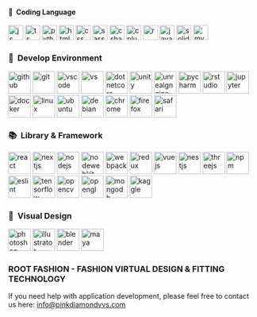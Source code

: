 <h4> &#x1F521; &nbsp;Coding Language</h4>
<p align="left">
         <img src="https://cdn.jsdelivr.net/gh/devicons/devicon/icons/javascript/javascript-plain.svg" alt="js" width="30" height="30"/>
         <img src="https://cdn.jsdelivr.net/gh/devicons/devicon/icons/typescript/typescript-original.svg" alt="ts" width="30" height="30"/>
         <img src="https://cdn.jsdelivr.net/gh/devicons/devicon/icons/python/python-original.svg" alt="python" width="30" height="30"/>
         <img src="https://cdn.jsdelivr.net/gh/devicons/devicon/icons/html5/html5-original.svg" alt="html" width="30" height="30"/>
         <img src="https://cdn.jsdelivr.net/gh/devicons/devicon/icons/css3/css3-original.svg" alt="css" width="30" height="30" />
         <img src="https://cdn.jsdelivr.net/gh/devicons/devicon/icons/sass/sass-original.svg" alt="sass" width="30" height="30"/>
         <img src="https://cdn.jsdelivr.net/gh/devicons/devicon/icons/csharp/csharp-original.svg" alt="csharp" width="30" height="30" />
         <img src="https://cdn.jsdelivr.net/gh/devicons/devicon/icons/cplusplus/cplusplus-original.svg" alt="cplusplus" width="30" height="30"/>
         <img src="https://cdn.jsdelivr.net/gh/devicons/devicon/icons/r/r-original.svg" alt="r" width="30" height="30"/>
         <img src="https://cdn.jsdelivr.net/gh/devicons/devicon/icons/java/java-original.svg" alt="java" width="30" height="30"/>
         <img src="https://cdn.jsdelivr.net/gh/devicons/devicon/icons/solidity/solidity-original.svg" alt="solidity" width="30" height="30" />          
         <img src="https://cdn.jsdelivr.net/gh/devicons/devicon/icons/mysql/mysql-original.svg" alt="mysql" width="30" height="30"/>
           
</p>

<h3> &#x1F305; &nbsp;Develop Environment</h3>
<p align="left">
         <img src="https://cdn.jsdelivr.net/gh/devicons/devicon/icons/github/github-original.svg" alt="github" width="45" height="45"/>
         <img src="https://cdn.jsdelivr.net/gh/devicons/devicon/icons/git/git-original.svg" alt="git" width="45" height="45"/>
         <img src="https://cdn.jsdelivr.net/gh/devicons/devicon/icons/vscode/vscode-original.svg" alt="vscode" width="45" height="45"/>
         <img src="https://cdn.jsdelivr.net/gh/devicons/devicon/icons/visualstudio/visualstudio-plain.svg" alt="vs" width="45" height="45"/>
         <img src="https://cdn.jsdelivr.net/gh/devicons/devicon/icons/dotnetcore/dotnetcore-original.svg" alt="dotnetcore" width="45" height="45"/>
         <img src="https://cdn.jsdelivr.net/gh/devicons/devicon/icons/unity/unity-original.svg" alt="unity" width="45" height="45"/>
         <img src="https://cdn.jsdelivr.net/gh/devicons/devicon/icons/unrealengine/unrealengine-original.svg" alt="unrealgngine" width="45" height="45"/>
         <img src="https://cdn.jsdelivr.net/gh/devicons/devicon/icons/pycharm/pycharm-original.svg" alt="pycharm" width="45" height="45"/>
         <img src="https://cdn.jsdelivr.net/gh/devicons/devicon/icons/rstudio/rstudio-original.svg" alt="rstudio" width="45" height="45"/>
         <img src="https://cdn.jsdelivr.net/gh/devicons/devicon/icons/jupyter/jupyter-original.svg" alt="jupyter" width="45" height="45"/>
         <img src="https://cdn.jsdelivr.net/gh/devicons/devicon/icons/docker/docker-original.svg" alt="docker" width="45" height="45"/>
         <img src="https://cdn.jsdelivr.net/gh/devicons/devicon/icons/linux/linux-original.svg" alt="linux" width="45" height="45"/>
         <img src="https://cdn.jsdelivr.net/gh/devicons/devicon/icons/ubuntu/ubuntu-plain.svg" alt="ubuntu" width="45" height="45"/> 
         <img src="https://cdn.jsdelivr.net/gh/devicons/devicon/icons/debian/debian-original.svg" alt="debian" width="45" height="45"/>
         <img src="https://cdn.jsdelivr.net/gh/devicons/devicon/icons/chrome/chrome-original.svg" alt="chrome" width="45" height="45"/>
         <img src="https://cdn.jsdelivr.net/gh/devicons/devicon/icons/firefox/firefox-original.svg" alt="firefox" width="45" height="45"/>
         <img src="https://cdn.jsdelivr.net/gh/devicons/devicon/icons/safari/safari-original.svg" alt="safari" width="45" height="45"/>
          
</p>

<h3> &#x1F4DA; &nbsp;Library & Framework</h3>
<p align="left">
         <img src="https://cdn.jsdelivr.net/gh/devicons/devicon/icons/react/react-original.svg" alt="react" width="45" height="45"/>
         <img src="https://cdn.jsdelivr.net/gh/devicons/devicon/icons/nextjs/nextjs-original.svg" alt="nextjs" width="45" height="45"/>
         <img src="https://cdn.jsdelivr.net/gh/devicons/devicon/icons/nodejs/nodejs-original.svg" alt="nodejs" width="45" height="45"/>
         <img src="https://cdn.jsdelivr.net/gh/devicons/devicon/icons/nodewebkit/nodewebkit-original.svg" alt="nodewebkit" width="45" height="45"/>
         <img src="https://cdn.jsdelivr.net/gh/devicons/devicon/icons/webpack/webpack-original.svg" alt="webpack" width="45" height="45"/>
         <img src="https://cdn.jsdelivr.net/gh/devicons/devicon/icons/redux/redux-original.svg" alt="redux" width="45" height="45"/>
         <img src="https://cdn.jsdelivr.net/gh/devicons/devicon/icons/vuejs/vuejs-original.svg" alt="vuejs" width="45" height="45"/>
         <img src="https://cdn.jsdelivr.net/gh/devicons/devicon/icons/nestjs/nestjs-plain.svg" alt="nestjs" width="45" height="45"/>
         <img src="https://cdn.jsdelivr.net/gh/devicons/devicon/icons/threejs/threejs-original.svg" alt="threejs" width="45" height="45"/>
         <img src="https://cdn.jsdelivr.net/gh/devicons/devicon/icons/npm/npm-original-wordmark.svg" alt="npm" width="45" height="45"/>
         <img src="https://cdn.jsdelivr.net/gh/devicons/devicon/icons/eslint/eslint-original.svg" alt="eslint" width="45" height="45"/>
         <img src="https://cdn.jsdelivr.net/gh/devicons/devicon/icons/tensorflow/tensorflow-original.svg" alt="tensorflow" width="45" height="45"/>
         <img src="https://cdn.jsdelivr.net/gh/devicons/devicon/icons/opencv/opencv-original.svg" alt="opencv" width="45" height="45"/>
         <img src="https://cdn.jsdelivr.net/gh/devicons/devicon/icons/opengl/opengl-original.svg" alt="opengl" width="45" height="45"/>
         <img src="https://cdn.jsdelivr.net/gh/devicons/devicon/icons/mongodb/mongodb-original.svg" alt="mongodb" width="45" height="45"/>
         <img src="https://cdn.jsdelivr.net/gh/devicons/devicon/icons/kaggle/kaggle-original.svg" alt="kaggle" width="45" height="45"/>
</p>

<h3> &#x1F3A8; &nbsp;Visual Design</h3>
<p align="left">
         <img src="https://cdn.jsdelivr.net/gh/devicons/devicon/icons/photoshop/photoshop-plain.svg" alt="photoshop" width="45" height="45"/>
         <img src="https://cdn.jsdelivr.net/gh/devicons/devicon/icons/illustrator/illustrator-plain.svg" alt="illustrator" width="45" height="45"/>
         <img src="https://cdn.jsdelivr.net/gh/devicons/devicon/icons/blender/blender-original.svg" alt="blender" width="45" height="45"/>
         <img src="https://cdn.jsdelivr.net/gh/devicons/devicon/icons/maya/maya-original.svg" alt="maya" width="45" height="45"/>
</p>

### ROOT FASHION - FASHION VIRTUAL DESIGN & FITTING TECHNOLOGY
If you need help with application development, please feel free to contact us here: 
info@pinkdiamondvvs.com






         
                    

                    
          


<!--
**PINKDIAMONDVVS/PINKDIAMONDVVS** is a ✨ _special_ ✨ repository because its `README.md` (this file) appears on your GitHub profile.

Here are some ideas to get you started:

- 🔭 I’m currently working on ...
- 🌱 I’m currently learning ...
- 👯 I’m looking to collaborate on ...
- 🤔 I’m looking for help with ...
- 💬 Ask me about ...
- 📫 How to reach me: ...
- 😄 Pronouns: ...
- ⚡ Fun fact: ...
-->
